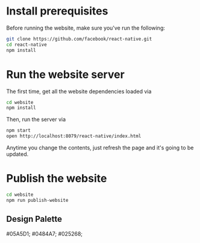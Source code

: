 # Install prerequisites

Before running the website, make sure you've run the following:

```sh
git clone https://github.com/facebook/react-native.git
cd react-native
npm install
```

# Run the website server

The first time, get all the website dependencies loaded via

```sh
cd website
npm install
```

Then, run the server via

```sh
npm start
open http://localhost:8079/react-native/index.html
```

Anytime you change the contents, just refresh the page and it's going to be updated.

# Publish the website

```sh
cd website
npm run publish-website
```

## Design Palette

#05A5D1;
#0484A7;
#025268;
